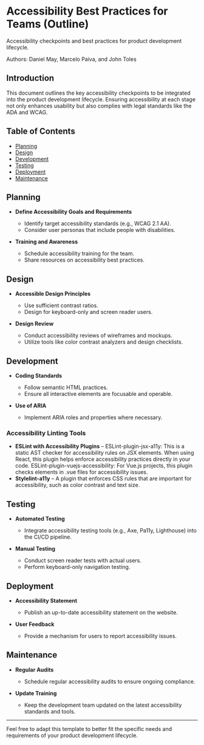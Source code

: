 # Accessibility Best Practices for Teams (Outline)
Accessibility checkpoints and best practices for product development lifecycle.

Authors: Daniel May, Marcelo Paiva, and John Toles

## Introduction
This document outlines the key accessibility checkpoints to be integrated into the product development lifecycle. Ensuring accessibility at each stage not only enhances usability but also complies with legal standards like the ADA and WCAG.

## Table of Contents
- [Planning](#planning)
- [Design](#design)
- [Development](#development)
- [Testing](#testing)
- [Deployment](#deployment)
- [Maintenance](#maintenance)

## Planning
- **Define Accessibility Goals and Requirements**
  - Identify target accessibility standards (e.g., WCAG 2.1 AA).
  - Consider user personas that include people with disabilities.

- **Training and Awareness**
  - Schedule accessibility training for the team.
  - Share resources on accessibility best practices.

## Design
- **Accessible Design Principles**
  - Use sufficient contrast ratios.
  - Design for keyboard-only and screen reader users.

- **Design Review**
  - Conduct accessibility reviews of wireframes and mockups.
  - Utilize tools like color contrast analyzers and design checklists.

## Development
- **Coding Standards**
  - Follow semantic HTML practices.
  - Ensure all interactive elements are focusable and operable.

- **Use of ARIA**
  - Implement ARIA roles and properties where necessary.
 
### Accessibility Linting Tools

- **ESLint with Accessibility Plugins** – ESLint-plugin-jsx-a11y: This is a static AST checker for accessibility rules on JSX elements. When using React, this plugin helps enforce accessibility practices directly in your code.
ESLint-plugin-vuejs-accessibility: For Vue.js projects, this plugin checks elements in .vue files for accessibility issues.
- **Stylelint-a11y** – A plugin that enforces CSS rules that are important for accessibility, such as color contrast and text size.

## Testing
- **Automated Testing**
  - Integrate accessibility testing tools (e.g., Axe, Pa11y, Lighthouse) into the CI/CD pipeline.

- **Manual Testing**
  - Conduct screen reader tests with actual users.
  - Perform keyboard-only navigation testing.

## Deployment
- **Accessibility Statement**
  - Publish an up-to-date accessibility statement on the website.

- **User Feedback**
  - Provide a mechanism for users to report accessibility issues.

## Maintenance
- **Regular Audits**
  - Schedule regular accessibility audits to ensure ongoing compliance.

- **Update Training**
  - Keep the development team updated on the latest accessibility standards and tools.

---

Feel free to adapt this template to better fit the specific needs and requirements of your product development lifecycle.
